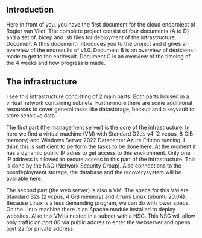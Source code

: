 ## Introduction  
Here in front of you, you have the first document for the cloud endproject of Rogier van Vliet. The complete project consist of four documents (A to D) and a set of .bicep and .sh files for deployment of the infrastructure.
Document A (this document) introduces you to the project and it gives an overview of the endresults of v1.0.
Document B is an overview of desicions I made to get to the endresult.
Document C is an overview of the timelog of the 4 weeks and how progress is made.

## The infrastructure  
I see this infrastructure concisting of 2 main parts. Both parts housed in a virtual network containing subnets. Furthermore there are some additiional resources to cover general tasks like datastorage, backup and a keyvault to store sensitive data.

The first part (the management server) is the core of the infrastructure. In here we find a virtual machine (VM) with Standard D2ds v4 (2 vcpus, 8 GiB memory) and Windows Server 2022 Datacenter Azure Edition running. I think this is sufficient to perform the tasks to be done here. 
At the moment it has a dynamic public IP adres to get access to this environment. Only one IP address is allowed to secure access to this part of the infrastructure. This is done by the NSG (Network Security Group).
Also connections to the postdeployment storage, the database and the recoverysystem will be available here.  

The second part (the web server) is also a VM. The specs for this VM are Standard B2s (2 vcpus, 4 GiB memory) and it runs Linux (ubuntu 20.04). Because Linux is a less demanding program, we can do with lower specs. On the Linux machine there is an Apache module installed to deploy websites. Also this VM is nested in a subnet with a NSG. This NSG will allow only traffic on port 80 via public addres to enter the webserver and opens port 22 for private address.
